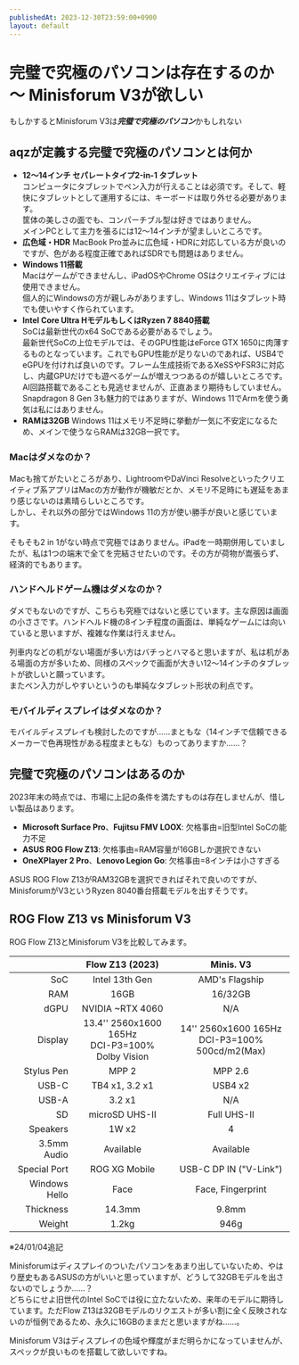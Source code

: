 ```yaml
---
publishedAt: 2023-12-30T23:59:00+0900
layout: default
---
```

# 完璧で究極のパソコンは存在するのか 〜 Minisforum V3が欲しい
もしかするとMinisforum V3は***完璧で究極のパソコン***かもしれない

<embed-youtube video-id="C2xaBMtWM9Y"></embed-youtube>

## aqzが定義する完璧で究極のパソコンとは何か

- **12〜14インチ セパレートタイプ2-in-1 タブレット**  
  コンピュータにタブレットでペン入力が行えることは必須です。そして、軽快にタブレットとして運用するには、キーボードは取り外せる必要があります。  
  筐体の美しさの面でも、コンパーチブル型は好きではありません。  
  メインPCとして主力を張るには12〜14インチが望ましいところです。
- **広色域・HDR**
  MacBook Pro並みに広色域・HDRに対応している方が良いのですが、色がある程度正確であればSDRでも問題はありません。
- **Windows 11搭載**  
  Macはゲームができませんし、iPadOSやChrome OSはクリエイティブには使用できません。  
  個人的にWindowsの方が親しみがありますし、Windows 11はタブレット時でも使いやすく作られています。
- **Intel Core Ultra HモデルもしくはRyzen 7 8840搭載**  
  SoCは最新世代のx64 SoCである必要があるでしょう。  
  最新世代SoCの上位モデルでは、そのGPU性能はeForce GTX 1650に肉薄するものとなっています。これでもGPU性能が足りないのであれば、USB4でeGPUを付ければ良いのです。フレーム生成技術であるXeSSやFSR3に対応し、内蔵GPUだけでも遊べるゲームが増えつつあるのが嬉しいところです。  
  AI回路搭載であることも見逃せませんが、正直あまり期待もしていません。  
  Snapdragon 8 Gen 3も魅力的ではありますが、Windows 11でArmを使う勇気は私にはありません。
- **RAMは32GB**
  Windows 11はメモリ不足時に挙動が一気に不安定になるため、メインで使うならRAMは32GB一択です。

### Macはダメなのか？
Macも捨てがたいところがあり、LightroomやDaVinci Resolveといったクリエイティブ系アプリはMacの方が動作が機敏だとか、メモリ不足時にも遅延をあまり感じないのは素晴らしいところです。  
しかし、それ以外の部分ではWindows 11の方が使い勝手が良いと感じています。

そもそも2 in 1がない時点で究極ではありません。iPadを一時期併用していましたが、私は1つの端末で全てを完結させたいのです。その方が荷物が嵩張らず、経済的でもあります。

### ハンドヘルドゲーム機はダメなのか？
ダメでもないのですが、こちらも究極ではないと感じています。主な原因は画面の小ささです。ハンドヘルド機の8インチ程度の画面は、単純なゲームには向いていると思いますが、複雑な作業は行えません。

列車内などの机がない場面が多い方はバチっとハマると思いますが、私は机がある場面の方が多いため、同様のスペックで画面が大きい12〜14インチのタブレットが欲しいと願っています。  
またペン入力がしやすいというのも単純なタブレット形状の利点です。

### モバイルディスプレイはダメなのか？
モバイルディスプレイも検討したのですが……まともな（14インチで信頼できるメーカーで色再現性がある程度まともな）ものってありますか……？

## 完璧で究極のパソコンはあるのか
2023年末の時点では、市場に上記の条件を満たすものは存在しませんが、惜しい製品はあります。

- **Microsoft Surface Pro**、**Fujitsu FMV LOOX**: 欠格事由=旧型Intel SoCの能力不足
- **ASUS ROG Flow Z13**: 欠格事由=RAM容量が16GBしか選択できない
- **OneXPlayer 2 Pro**、**Lenovo Legion Go**: 欠格事由=8インチは小さすぎる

ASUS ROG Flow Z13がRAM32GBを選択できればそれで良いのですが、MinisforumがV3というRyzen 8040番台搭載モデルを出すそうです。

## ROG Flow Z13 vs Minisforum V3
ROG Flow Z13とMinisforum V3を比較してみます。

| | Flow Z13 (2023) | Minis. V3 |
|--:|:-:|:-:|
| SoC | Intel 13th Gen | AMD's Flagship |
| RAM | 16GB | 16/32GB |
| dGPU | NVIDIA ~RTX 4060 | N/A |
| Display | 13.4'' 2560x1600 165Hz<br>DCI-P3=100% Dolby Vision | 14'' 2560x1600 165Hz<br>DCI-P3=100% 500cd/m2(Max) |
| Stylus Pen | MPP 2 | MPP 2.6 |
| USB-C | TB4 x1, 3.2 x1 | USB4 x2 |
| USB-A | 3.2 x1 | N/A |
| SD | microSD UHS-II | Full UHS-II |
| Speakers | 1W x2 | 4 |
| 3.5mm Audio | Available | Available | 
| Special Port | ROG XG Mobile | USB-C DP IN ("V-Link") |
| Windows Hello | Face | Face, Fingerprint |
| Thickness | 14.3mm | 9.8mm |
| Weight | 1.2kg | 946g |

※24/01/04追記

Minisforumはディスプレイのついたパソコンをあまり出していないため、やはり歴史もあるASUSの方がいいと思っていますが、どうして32GBモデルを出さないのでしょうか……？  
どちらにせよ旧世代のIntel SoCでは役に立たないため、来年のモデルに期待しています。ただFlow Z13は32GBモデルのリクエストが多い割に全く反映されないのが恒例であるため、永久に16GBのままだと思いますがね……。

Minisforum V3はディスプレイの色域や輝度がまだ明らかになっていませんが、スペックが良いものを搭載して欲しいですね。
